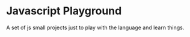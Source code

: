 # Javascript Playground

A set of js small projects just to play with the language and learn things.
